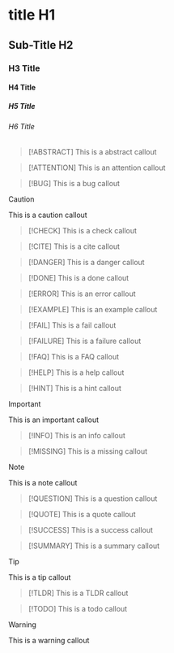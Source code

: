 # title H1
## Sub-Title H2
### H3 Title
#### H4 Title
##### H5 Title
###### H6 Title

>[!ABSTRACT]
> This is a abstract callout

>[!ATTENTION]
> This is an attention callout

>[!BUG]
> This is a bug callout

>[!CAUTION]
> This is a caution callout

>[!CHECK]
> This is a check callout

>[!CITE]
> This is a cite callout

>[!DANGER]
> This is a danger callout

>[!DONE]
> This is a done callout

>[!ERROR]
> This is an error callout

>[!EXAMPLE]
> This is an example callout

>[!FAIL]
> This is a fail callout

>[!FAILURE]
> This is a failure callout

>[!FAQ]
> This is a FAQ callout

>[!HELP]
> This is a help callout

>[!HINT]
> This is a hint callout

>[!IMPORTANT]
> This is an important callout

>[!INFO]
> This is an info callout

>[!MISSING]
> This is a missing callout

>[!NOTE]
> This is a note callout

>[!QUESTION]
> This is a question callout

>[!QUOTE]
> This is a quote callout

>[!SUCCESS]
> This is a success callout

>[!SUMMARY]
> This is a summary callout

>[!TIP]
> This is a tip callout

>[!TLDR]
> This is a TLDR callout

>[!TODO]
> This is a todo callout

>[!WARNING]
> This is a warning callout